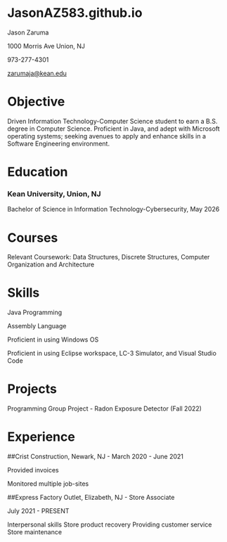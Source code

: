 # JasonAZ583.github.io
Jason Zaruma

1000 Morris Ave Union, NJ

973-277-4301

zarumaja@kean.edu

# Objective
Driven Information Technology-Computer Science student to earn a B.S. degree in Computer Science. Proficient in Java, and adept with Microsoft operating systems; seeking avenues to apply and enhance skills in a Software Engineering environment.

# Education
### Kean University, Union, NJ
Bachelor of Science in Information Technology-Cybersecurity, May 2026
# Courses
Relevant Coursework: Data Structures, Discrete Structures, Computer Organization and Architecture 
# Skills
Java Programming

Assembly Language

Proficient in using Windows OS

Proficient in using Eclipse workspace, LC-3 Simulator, and Visual Studio Code

# Projects

Programming Group Project - Radon Exposure Detector (Fall 2022)

# Experience

##Crist Construction, Newark, NJ - March 2020 - June 2021

Provided invoices

Monitored multiple job-sites

##Express Factory Outlet, Elizabeth, NJ - Store Associate

July 2021 - PRESENT

Interpersonal skills
Store product recovery
Providing customer service
Store maintenance 

# 
